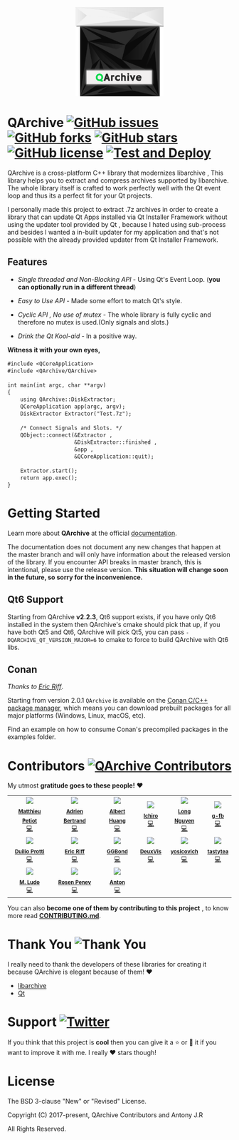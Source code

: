 
<p align="center">
  <img src="artwork/logo_final.png" height="200px" width=auto alt="QArchive Logo">  <br>
</p>


# QArchive [![GitHub issues](https://img.shields.io/github/issues/antony-jr/QArchive.svg?style=flat-square)](https://github.com/antony-jr/QArchive/issues) [![GitHub forks](https://img.shields.io/github/forks/antony-jr/QArchive.svg?style=flat-square)](https://github.com/antony-jr/QArchive/network) [![GitHub stars](https://img.shields.io/github/stars/antony-jr/QArchive.svg?style=flat-square)](https://github.com/antony-jr/QArchive/stargazers) [![GitHub license](https://img.shields.io/github/license/antony-jr/QArchive.svg?style=flat-square)](https://github.com/antony-jr/QArchive/blob/master/LICENSE) [![Test and Deploy](https://github.com/antony-jr/QArchive/actions/workflows/tests.yml/badge.svg?branch=master)](https://github.com/antony-jr/QArchive/actions/workflows/tests.yml)

QArchive is a cross-platform C++ library that modernizes libarchive , This library helps you to extract and compress 
archives supported by libarchive. The whole library itself is crafted to work perfectly well with the 
Qt event loop and thus its a perfect fit for your Qt projects.

I personally made this project to extract .7z archives in order to create a library that can update Qt Apps installed via
Qt Installer Framework without using the updater tool provided by Qt , because I hated using sub-process and besides
I wanted a in-built updater for my application and that's not possible with the already provided updater from 
Qt Installer Framework.

## Features

* *Single threaded and Non-Blocking API* - Using Qt's Event Loop. (**you can optionally run in a different thread**)

* *Easy to Use API* - Made some effort to match Qt's style.

* *Cyclic API , No use of mutex* - The whole library is fully cyclic and therefore no mutex is used.(Only signals and slots.)

* *Drink the Qt Kool-aid* - In a positive way.


**Witness it with your own eyes,**

```
#include <QCoreApplication>
#include <QArchive/QArchive>

int main(int argc, char **argv)
{
    using QArchive::DiskExtractor;
    QCoreApplication app(argc, argv);
    DiskExtractor Extractor("Test.7z");
    
    /* Connect Signals and Slots. */
    QObject::connect(&Extractor , 
                     &DiskExtractor::finished , 
                     &app , 
                     &QCoreApplication::quit);
    
    Extractor.start();
    return app.exec();
}
```

# Getting Started

Learn more about **QArchive** at the official [documentation](https://antony-jr.github.io/QArchive).

The documentation does not document any new changes that happen at the master branch and will only have
information about the released version of the library. If you encounter API breaks in master branch, this
is intentional, please use the release version. **This situation will change soon in the future, so sorry
for the inconvenience.**

## Qt6 Support

Starting from QArchive **v2.2.3**, Qt6 support exists, if you have only Qt6 installed in the system then
QArchive's cmake should pick that up, if you have both Qt5 and Qt6, QArchive will pick Qt5, you can pass 
```-DQARCHIVE_QT_VERSION_MAJOR=6``` to cmake to force to build QArchive with Qt6 libs.

## Conan

*Thanks to [Eric Riff](https://github.com/ericriff)*.

Starting from version 2.0.1 `QArchive` is available on the [Conan C/C++ package manager](https://conan.io/), which means you can download prebuilt packages for all major platforms (Windows, Linux, macOS, etc).

Find an example on how to consume Conan's precompiled packages in the examples folder.

# Contributors [![QArchive Contributors](https://img.shields.io/github/contributors/antony-jr/QArchive.svg)](https://github.com/antony-jr/QArchive/graphs/contributors)

My utmost **gratitude goes to these people!** :heart:

<table>
    <tr align="center">
        <td>
            <img src="https://avatars1.githubusercontent.com/u/1927154?v=4" width="100px"><br>
            <sub>
                <strong>
                    <a href="https://github.com/ardeidae">Matthieu Petiot</a>
                </strong>
            </sub><br>
            <a href="https://github.com/antony-jr/QArchive/commits?author=ardeidae">💻</a>
        </td>
        <td>
            <img src="https://avatars1.githubusercontent.com/u/660896?v=4" width="100px"><br>
            <sub>
                <strong>
                    <a href="https://github.com/adriweb">Adrien Bertrand</a>
                </strong>
            </sub><br>
            <a href="https://github.com/antony-jr/QArchive/commits?author=adriweb">💻</a>
        </td>
      <td>
            <img src="https://avatars1.githubusercontent.com/u/1274384?v=4" width="100px"><br>
            <sub>
                <strong>
                    <a href="https://github.com/alberthdev">Albert Huang</a>
                </strong>
            </sub><br>
            <a href="https://github.com/antony-jr/QArchive/commits?author=alberthdev">💻</a>
        </td>
      <td>
            <img src="https://avatars3.githubusercontent.com/u/11664992?v=4" width="100px"><br>
            <sub>
                <strong>
                    <a href="https://github.com/HadesD">Ichiro</a>
                </strong>
            </sub><br>
            <a href="https://github.com/antony-jr/QArchive/commits?author=HadesD">💻</a>
        </td>
      <td>
            <img src="https://avatars1.githubusercontent.com/u/187720?v=4" width="100px"><br>
            <sub>
                <strong>
                    <a href="https://github.com/longseespace">Long Nguyen</a>
                </strong>
            </sub><br>
            <a href="https://github.com/antony-jr/QArchive/commits?author=longseespace">💻</a>
        </td>
      <td>
            <img src="https://avatars2.githubusercontent.com/u/50304471?v=4" width="100px"><br>
            <sub>
                <strong>
                    <a href="https://github.com/g-fb">g-fb</a>
                </strong>
            </sub><br>
            <a href="https://github.com/antony-jr/QArchive/commits?author=g-fb">💻</a>
        </td>
  </tr>
  <tr align="center">
         <td>
            <img src="https://avatars.githubusercontent.com/u/2084073?s=400&u=6278d48f6a8eb75af82395593f31af5a960cb95a&v=4" width="100px"><br>
            <sub>
                <strong>
                    <a href="https://github.com/dprotti">Duilio Protti</a>
                </strong>
            </sub><br>
            <a href="https://github.com/antony-jr/QArchive/commits?author=dprotti">💻</a>
        </td>
	<td>
            <img src="https://avatars.githubusercontent.com/u/57375845?v=4" width="100px"><br>
            <sub>
                <strong>
                    <a href="https://github.com/ericriff">Eric Riff</a>
                </strong>
            </sub><br>
            <a href="https://github.com/antony-jr/QArchive/commits?author=ericriff">💻</a>
        </td>
	<td>
            <img src="https://avatars.githubusercontent.com/u/2747603?v=4" width="100px"><br>
            <sub>
                <strong>
                    <a href="https://github.com/ZemingLiu">GGBond</a>
                </strong>
            </sub><br>
            <a href="https://github.com/antony-jr/QArchive/commits?author=ZemingLiu">💻</a>
        </td>
        <td>
            <img src="https://avatars.githubusercontent.com/u/2444564?v=4" width="100px"><br>
            <sub>
                <strong>
                    <a href="https://github.com/DeuxVis">DeuxVis</a>
                </strong>
            </sub><br>
            <a href="https://github.com/antony-jr/QArchive/commits?author=DeuxVis">💻</a>
        </td>
	<td>
	   <img src="https://avatars.githubusercontent.com/u/39350000?v=4" width="100px"><br>
	   <sub>
              <strong>
                 <a href="https://github.com/yosicovich">yosicovich</a>
	      </strong>
           </sub><br>
	   <a href="https://github.com/antony-jr/QArchive/commits?author=yosicovich">💻</a> 
        </td>
        <td> 
           <img src="https://avatars.githubusercontent.com/u/3681516?v=4" width="100px"><br> 
           <sub> 
              <strong> 
                 <a href="https://github.com/tastytea">tastytea</a> 
              </strong> 
           </sub><br> 
           <a href="https://github.com/antony-jr/QArchive/commits?author=tastytea">💻</a>  
        </td> 
  </tr>
  <tr align="center">
     <td>
       <img src="https://avatars.githubusercontent.com/u/11352254?v=4" width="100px"><br>
       <sub>
         <strong>
            <a href="https://github.com/lmussier">M. Ludo</a>
         </strong>
       </sub><br>
       <a href="https://github.com/antony-jr/QArchive/commits?author=lmussier">💻</a>
     </td>
     <td>
       <img src="https://avatars.githubusercontent.com/u/2918873?v=4" width="100px"><br>
       <sub>
         <strong>
            <a href="https://github.com/neheb">Rosen Penev</a>
         </strong>
       </sub><br>
       <a href="https://github.com/antony-jr/QArchive/commits?author=neheb">💻</a>
     </td>
     <td>
       <img src="https://avatars.githubusercontent.com/u/26579016?v=4" width="100px"><br>
       <sub>
         <strong>
            <a href="https://github.com/Jihadist">Anton</a>
         </strong>
       </sub><br>
       <a href="https://github.com/antony-jr/QArchive/commits?author=Jihadist">💻</a>
     </td>
  </tr> 
</table>

You can also **become one of them by contributing to this project** , to know more read **[CONTRIBUTING.md](.github/CONTRIBUTING.md)**.


# Thank You ![Thank You](https://img.shields.io/badge/Always-Say%20Thank%20You!-blue.svg?style=flat-square)

I really need to thank the developers of these libraries for creating it because QArchive is elegant because of them! :heart:   

* [libarchive](https://github.com/libarchive/libarchive)
* [Qt](https://github.com/qt)


# Support [![Twitter](https://img.shields.io/twitter/url/https/github.com/antony-jr/QArchive.svg?style=social)](https://twitter.com/intent/tweet?text=Checkout%20%23QArchive%20by%20%40antonyjr0%20%20%2C%20its%20cool.%20Try%20it%20at%20https%3A%2F%2Fgithub.com%2Fantony-jr%2FQArchive)

If you think that this project is **cool** then you can give it a :star: or :fork_and_knife: it if you want to improve it with me. I really :heart: stars though!   

# License

The BSD 3-clause "New" or "Revised" License.

Copyright (C) 2017-present, QArchive Contributors and Antony J.R

All Rights Reserved.
